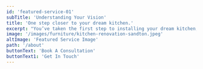 ```yaml
---
id: 'featured-service-01'
subTitle: 'Understanding Your Vision'
title: 'One step closer to your dream kitchen.'
excerpt: "You’ve taken the first step to installing your dream kitchen,and cupboards. We are your kicthen renovation partner and we are here to assit you with your vision.Our design consultant will complete a needs analysis and will then suggest the most appropriate kitchen design, appliances, accessories and materials that will best suit you. The more information you give at this stage, the closer the initial design will be to what you really want. Designing parts of your kitchen is not just about the cupboards and appliances, it’s about the people who use it.Only by understanding you better can we create a kitchen which will allow you to express yourself in whichever way you choose. From design to installation, you can rest assured that your experience with Elengency Interiors will be second to none.We understand that everyone’s needs and wants are different, and that’s why we offer a free consultation to discuss your specific requirements and provide you with a detailed quote. There is no obligation to proceed with our services, but we’re confident that we will change the style of your kitchen however you like and you’ll be impressed with what we offer. "
image: '/images/furniture/kitchen-renovation-sandton.jpeg'
altImage: 'Featured Service Image'
path: '/about'
buttonText: 'Book A Consultation'
buttonText1: 'Get In Touch'
---
```

